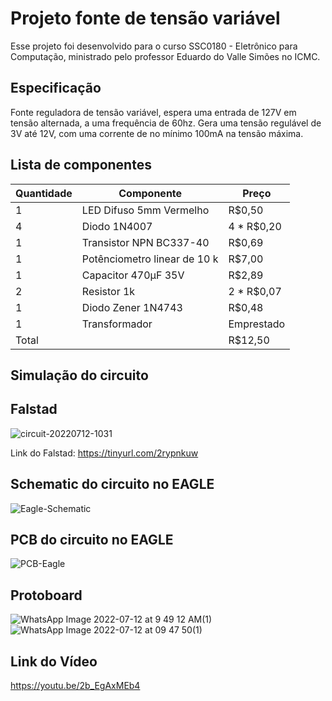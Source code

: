 # Projeto fonte de tensão variável
  Esse projeto foi desenvolvido para o curso SSC0180 - Eletrônico para Computação, ministrado pelo professor Eduardo do Valle Simões no ICMC.

## Especificação
  Fonte reguladora de tensão variável, espera uma entrada de 127V em tensão alternada, a uma frequência de 60hz. Gera uma tensão regulável de 3V até 12V, com uma corrente de 
  no mínimo 100mA na tensão máxima.

## Lista de componentes

| Quantidade  | Componente | Preço |
| ------------------- | ------------------- |------------------- |
|  1|  LED Difuso 5mm Vermelho 	 |  R$0,50 |
|  4 |  Diodo 1N4007 | 4 * R$0,20 |
|  1| Transistor NPN BC337-40 | R$0,69|
|  1 | Potênciometro linear de 10 k| R$7,00|
| 1 | Capacitor 470µF 35V | R$2,89|
| 2 | Resistor 1k | 2 * R$0,07| 
| 1 | Diodo Zener 1N4743 | R$0,48|
| 1 | Transformador |  Emprestado |
| Total |  | R$12,50 |

## Simulação do circuito 
## Falstad

![circuit-20220712-1031](https://user-images.githubusercontent.com/49030518/178502025-00dd999f-6535-42fd-a87b-b9c3bfe160a5.png)

Link do Falstad: https://tinyurl.com/2rypnkuw
## Schematic do circuito no EAGLE
![Eagle-Schematic](https://user-images.githubusercontent.com/63194069/178553747-186dd724-b474-4204-b8d7-cd11a39340ed.png)


## PCB do circuito no EAGLE
![PCB-Eagle](https://user-images.githubusercontent.com/63194069/178554509-31e22cb8-af98-4569-abc2-579e3b9c703a.png)


## Protoboard
![WhatsApp Image 2022-07-12 at 9 49 12 AM(1)](https://user-images.githubusercontent.com/63194069/178554686-449d7cf8-db42-45e5-82b3-374313c3321c.jpeg)
![WhatsApp Image 2022-07-12 at 09 47 50(1)](https://user-images.githubusercontent.com/63194069/178503417-1e374c45-ebe2-4a18-a463-a552c1505f87.jpeg)

## Link do Vídeo 
https://youtu.be/2b_EgAxMEb4
 
